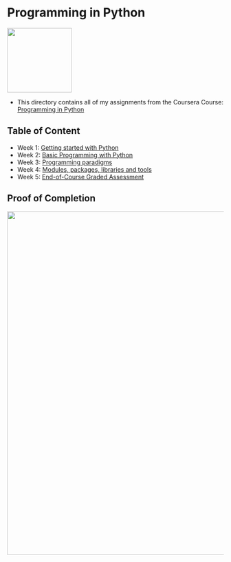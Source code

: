# Programming in Python

<img src="../meta-logo.png" width=150>

- This directory contains all of my assignments from the Coursera Course: [Programming in Python](https://www.coursera.org/learn/programming-in-python?specialization=meta-back-end-developer)

## Table of Content

- Week 1: [Getting started with Python](https://github.com/ginny100/Meta-Database-Engineer/tree/master/Course%205%20-%20Programming%20in%20Python/Week%201%20-%20Getting%20started%20with%20Python)
- Week 2: [Basic Programming with Python](https://github.com/ginny100/Meta-Database-Engineer/tree/master/Course%205%20-%20Programming%20in%20Python/Week%202%20-%20Basic%20Programming%20with%20Python)
- Week 3: [Programming paradigms](https://github.com/ginny100/Meta-Database-Engineer/tree/master/Course%205%20-%20Programming%20in%20Python/Week%203%20-%20Programming%20paradigms)
- Week 4: [Modules, packages, libraries and tools](https://github.com/ginny100/Meta-Database-Engineer/tree/master/Course%205%20-%20Programming%20in%20Python/Week%204%20-%20Modules%2C%20packages%2C%20libraries%20and%20tools)
- Week 5: [End-of-Course Graded Assessment](https://github.com/ginny100/Meta-Database-Engineer/tree/master/Course%205%20-%20Programming%20in%20Python/Week%205%20-%20End-of-Course%20Graded%20Assessment)

## Proof of Completion

<img src="./certificate.png" width=800>